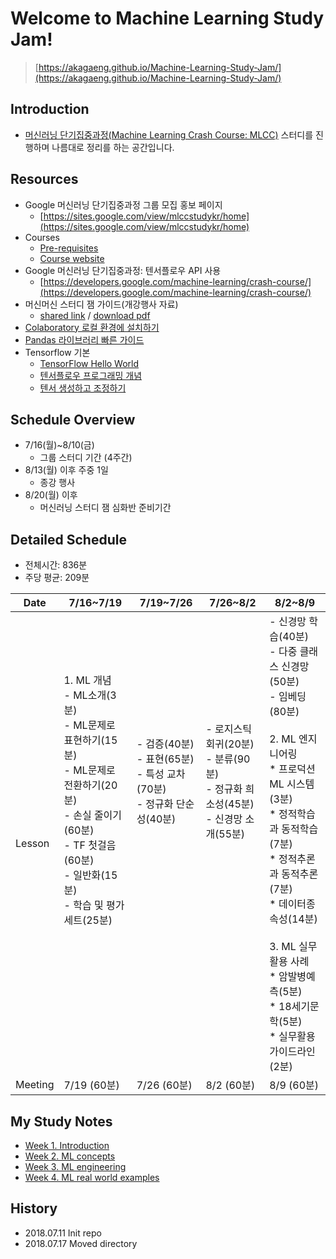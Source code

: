 # Welcome to Machine Learning Study Jam!
> [https://akagaeng.github.io/Machine-Learning-Study-Jam/](https://akagaeng.github.io/Machine-Learning-Study-Jam/)

## Introduction
- [머신러닝 단기집중과정(Machine Learning Crash Course: MLCC)](https://developers.google.com/machine-learning/crash-course/) 스터디를 진행하며 나름대로 정리를 하는 공간입니다.

## Resources
- Google 머신러닝 단기집중과정 그룹 모집 홍보 페이지
  + [https://sites.google.com/view/mlccstudykr/home](https://sites.google.com/view/mlccstudykr/home)
- Courses
  + [Pre-requisites](https://developers.google.com/machine-learning/crash-course/prereqs-and-prework)
  + [Course website](https://developers.google.com/machine-learning/crash-course/ml-intro)
- Google 머신러닝 단기집중과정: 텐서플로우 API 사용
  + [https://developers.google.com/machine-learning/crash-course/](https://developers.google.com/machine-learning/crash-course/)
- 머신머신 스터디 잼 가이드(개강행사 자료)
  + [shared link](https://docs.google.com/presentation/d/1-Wiqci7hGBhwlq2edUxb9T2spoP8JlihmFFsnU7Vk-k/edit?pli=1#slide=id.g3d483976ff_1_346) /
  [download pdf](https://github.com/akagaeng/Machine-Learning-Study-Jam/blob/master/src/etc/ML-Study-Jam-Kick-off-Recap-Guild-Jul-10-18.pdf)
- [Colaboratory 로컬 환경에 설치하기](https://github.com/google/eng-edu/blob/master/ml/cc/README.md)
- [Pandas 라이브러리 빠른 가이드](https://colab.research.google.com/notebooks/mlcc/intro_to_pandas.ipynb?hl=ko)
- Tensorflow 기본
  + [TensorFlow Hello World](https://colab.research.google.com/notebooks/mlcc/hello_world.ipynb?hl=ko)
  + [텐서플로우 프로그래밍 개념](https://colab.research.google.com/notebooks/mlcc/tensorflow_programming_concepts.ipynb?hl=ko)
  + [텐서 생성하고 조정하기](https://colab.research.google.com/notebooks/mlcc/creating_and_manipulating_tensors.ipynb?hl=ko)

## Schedule Overview
- 7/16(월)~8/10(금)
  + 그룹 스터디 기간 (4주간)
- 8/13(월) 이후 주중 1일
  + 종강 행사
- 8/20(월) 이후
  + 머신러닝 스터디 잼 심화반 준비기간

## Detailed Schedule
- 전체시간: 836분
- 주당 평균: 209분

|Date|7/16~7/19 |7/19~7/26|7/26~8/2|8/2~8/9|
|---|---|---|---|---|
|Lesson|1. ML 개념<br>- ML소개(3분)<br>- ML문제로 표현하기(15분)<br>- ML문제로 전환하기(20분)<br>- 손실 줄이기(60분)<br>- TF 첫걸음(60분)<br>- 일반화(15분)<br>- 학습 및 평가세트(25분)<br><br><br><br><br><br><br><br>|- 검증(40분)<br>- 표현(65분)<br>- 특성 교차(70분)<br>- 정규화 단순성(40분)<br><br><br><br><br><br><br><br><br><br><br>|- 로지스틱 회귀(20분)<br>- 분류(90분)<br>- 정규화 희소성(45분)<br>- 신경망 소개(55분)<br><br><br><br><br><br><br><br><br><br><br>|- 신경망 학습(40분)<br>- 다중 클래스 신경망(50분)<br>- 임베딩(80분)<br><br>2. ML 엔지니어링<br>* 프로덕션 ML 시스템(3분)<br>* 정적학습과 동적학습(7분)<br>* 정적추론과 동적추론(7분)<br>* 데이터종속성(14분)<br><br>3. ML 실무 활용 사례<br>* 암발병예측(5분)<br>* 18세기문학(5분)<br>* 실무활용가이드라인(2분)|
|Meeting| 7/19 (60분) | 7/26 (60분) | 8/2 (60분) | 8/9 (60분) |

## My Study Notes
- [Week 1. Introduction](1-introduction/index.md)
- [Week 2. ML concepts](2-ML-concepts/index.md)
- [Week 3. ML engineering](3-ML-engineering/index.md)
- [Week 4. ML real world examples](4-ML-real-world-examples/index.md)

## History
- 2018.07.11 Init repo
- 2018.07.17 Moved directory


